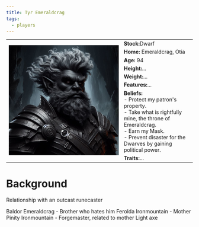 ```yaml
---
title: Tyr Emeraldcrag
tags:
  - players
---
```


 <table>
  <tr>
    <td rowspan="8"><img src="/content/images/Tyr.png" alt="Tyr Emeraldcrag"></td>
    <td><b><strong>Stock:</b></strong>Dwarf</td>
  </tr>
  <tr>
    <td><b><strong>Home:</b></strong> Emeraldcrag, Otia</td>
  </tr>
    <tr>
    <td><b><strong>Age:</b></strong> 94</td>
  </tr>
    <tr>
    <td><b><strong>Height:</b></strong>...</td>
  </tr>
    <tr>
    <td><b><strong>Weight:</b></strong>...</td>
  </tr>
    <tr>
    <td><b><strong>Features:</b></strong>...</td>
  </tr>
   <tr>
    <td><b><strong>Beliefs:</b></strong><br>- Protect my patron's property.<br>- Take what is rightfully mine, the throne of Emeraldcrag.<br>- Earn my Mask.<br>- Prevent disaster for the Dwarves by gaining political power.</td>
  </tr>
   <tr>
    <td><b><strong>Traits:</b></strong>...</td>
  </tr>
</table> 

# Background

Relationship with an outcast runecaster

Baldor Emeraldcrag - Brother who hates him
Ferolda Ironmountain - Mother
Pinity Ironmountain - Forgemaster, related to mother
Light axe